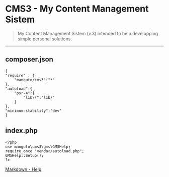 # CMS3 - My Content Management Sistem

> My Content Management Sistem (v.3) intended to help developping simple personal solutions. 

----
## composer.json
    {
	"require" : {
		"manguto/cms3":"*"
	},
	"autoload":{
		"psr-4":{
			"lib\\":"lib/"
		}
	},
	"minimum-stability":"dev"
    }

## index.php
    <?php    
    use manguto\cms3\gms\GMSHelp;
    require_once "vendor/autoload.php";
    GMSHelp::Setup();    
    ?>



[Markdown - Help](http://markdownlivepreview.com)
